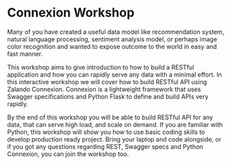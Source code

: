 # Connexion Workshop
Many of you have created a useful data model like recommendation system,
natural language processing, sentiment analysis model, or perhaps image
color recognition and wanted to expose outcome to the world in easy and
fast manner.

This workshop aims to give introduction to how to build a RESTful application
and how you can rapidly serve any data with a minimal effort. In this
interactive workshop we will cover how to build RESTful API using Zalando Connexion.
Connexion is a lightweight framework that uses Swagger specifications and Python
Flask to define and build APIs very rapidly.

By the end of this workshop you will be able to build RESTful API for
any data, that can serve high load, and scale on demand. If you are familiar
with Python, this workshop will show you how to use basic coding skills to
develop production ready project. Bring your laptop and code alongside, or if you
got any questions regarding REST, Swagger specs and Python Connexion, you can
join the workshop too.